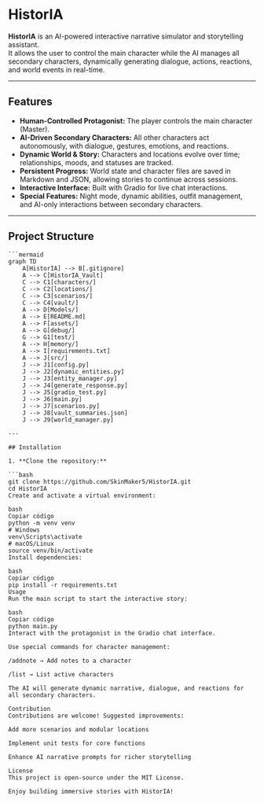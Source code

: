 # HistorIA

**HistorIA** is an AI-powered interactive narrative simulator and storytelling assistant.  
It allows the user to control the main character while the AI manages all secondary characters, dynamically generating dialogue, actions, reactions, and world events in real-time.

---

## Features

- **Human-Controlled Protagonist:** The player controls the main character (Master).  
- **AI-Driven Secondary Characters:** All other characters act autonomously, with dialogue, gestures, emotions, and reactions.  
- **Dynamic World & Story:** Characters and locations evolve over time; relationships, moods, and statuses are tracked.  
- **Persistent Progress:** World state and character files are saved in Markdown and JSON, allowing stories to continue across sessions.  
- **Interactive Interface:** Built with Gradio for live chat interactions.  
- **Special Features:** Night mode, dynamic abilities, outfit management, and AI-only interactions between secondary characters.

---

## Project Structure

```mermaid
```mermaid
graph TD
    A[HistorIA] --> B[.gitignore]
    A --> C[HistorIA_Vault]
    C --> C1[characters/]
    C --> C2[locations/]
    C --> C3[scenarios/]
    C --> C4[vault/]
    A --> D[Models/]
    A --> E[README.md]
    A --> F[assets/]
    A --> G[debug/]
    G --> G1[test/]
    A --> H[memory/]
    A --> I[requirements.txt]
    A --> J[src/]
    J --> J1[config.py]
    J --> J2[dynamic_entities.py]
    J --> J3[entity_manager.py]
    J --> J4[generate_response.py]
    J --> J5[gradio_test.py]
    J --> J6[main.py]
    J --> J7[scenarios.py]
    J --> J8[vault_summaries.json]
    J --> J9[world_manager.py]

---

## Installation

1. **Clone the repository:**

```bash
git clone https://github.com/SkinMaker5/HistorIA.git
cd HistorIA
Create and activate a virtual environment:

bash
Copiar código
python -m venv venv
# Windows
venv\Scripts\activate
# macOS/Linux
source venv/bin/activate
Install dependencies:

bash
Copiar código
pip install -r requirements.txt
Usage
Run the main script to start the interactive story:

bash
Copiar código
python main.py
Interact with the protagonist in the Gradio chat interface.

Use special commands for character management:

/addnote → Add notes to a character

/list → List active characters

The AI will generate dynamic narrative, dialogue, and reactions for all secondary characters.

Contribution
Contributions are welcome! Suggested improvements:

Add more scenarios and modular locations

Implement unit tests for core functions

Enhance AI narrative prompts for richer storytelling

License
This project is open-source under the MIT License.

Enjoy building immersive stories with HistorIA!